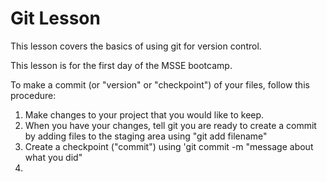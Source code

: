 # Git Lesson

This lesson covers the basics of using git for version control. 

This lesson is for the first day of the MSSE bootcamp.

To make a commit (or "version" or "checkpoint") of your files, 
follow this procedure: 
1. Make changes to your project that you would like to keep. 
2. When you have your changes, tell git you are ready to create a commit by adding files to the staging area using "git add filename"
3. Create a checkpoint ("commit") using 'git commit -m "message about what you did"
4. 
